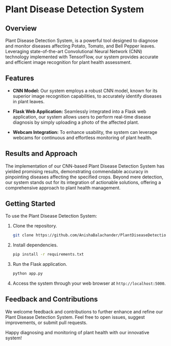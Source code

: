 # Plant Disease Detection System

## Overview

Plant Disease Detection System, is a powerful tool designed to diagnose and monitor diseases affecting Potato, Tomato, and Bell Pepper leaves. Leveraging state-of-the-art Convolutional Neural Network (CNN) technology implemented with TensorFlow, our system provides accurate and efficient image recognition for plant health assessment.

## Features

- **CNN Model:** Our system employs a robust CNN model, known for its superior image recognition capabilities, to accurately identify diseases in plant leaves.

- **Flask Web Application:** Seamlessly integrated into a Flask web application, our system allows users to perform real-time disease diagnosis by simply uploading a photo of the affected plant.

- **Webcam Integration:** To enhance usability, the system can leverage webcams for continuous and effortless monitoring of plant health.

## Results and Approach

The implementation of our CNN-based Plant Disease Detection System has yielded promising results, demonstrating commendable accuracy in pinpointing diseases affecting the specified crops. Beyond mere detection, our system stands out for its integration of actionable solutions, offering a comprehensive approach to plant health management.

## Getting Started

To use the Plant Disease Detection System:

1. Clone the repository.
   ```bash
   git clone https://github.com/AnishaBalachander/PlantDiseaseDetection.git
   ```

2. Install dependencies.
   ```bash
   pip install -r requirements.txt
   ```

3. Run the Flask application.
   ```bash
   python app.py
   ```

4. Access the system through your web browser at `http://localhost:5000`.

## Feedback and Contributions

We welcome feedback and contributions to further enhance and refine our Plant Disease Detection System. Feel free to open issues, suggest improvements, or submit pull requests.

Happy diagnosing and monitoring of plant health with our innovative system!
